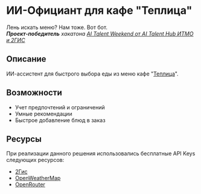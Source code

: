 # ИИ-Официант для кафе "Теплица"
Лень искать меню? Нам тоже. Вот бот.  
***Проект-победитель** хакатона [AI Talent Weekend от AI Talent Hub ИТМО и 2ГИС](https://ai-talent-hub.timepad.ru/event/3424675/)* 

## Описание
ИИ-ассистент для быстрого выбора еды из меню кафе "[Теплица](https://2gis.ru/novosibirsk/firm/70000001020753581?m=82.897264%2C54.979741%2F16)".


## Возможности
- Учет предпочтений и ограничений
- Умные рекомендации
- Быстрое добавление блюд в заказ



<!-- ### Installation
1. Get a free API Key at [https://example.com](https://example.com)
2. Clone the repo
   ```sh
   git clone https://github.com/github_username/repo_name.git
   ```
3. Install NPM packages
   ```sh
   npm install
   ```
4. Enter your API in `config.js`
   ```js
   const API_KEY = 'ENTER YOUR API';
   ```
5. Change git remote url to avoid accidental pushes to base project
   ```sh
   git remote set-url origin github_username/repo_name
   git remote -v # confirm the changes -->

## Ресурсы
При реализации данного решения использовались бесплатные API Keys следующих ресурсов:
- [2Гис](https://platform.2gis.ru/ru)
- [OpenWeatherMap](https://openweathermap.org/api)
- [OpenRouter](https://openrouter.ai/)
